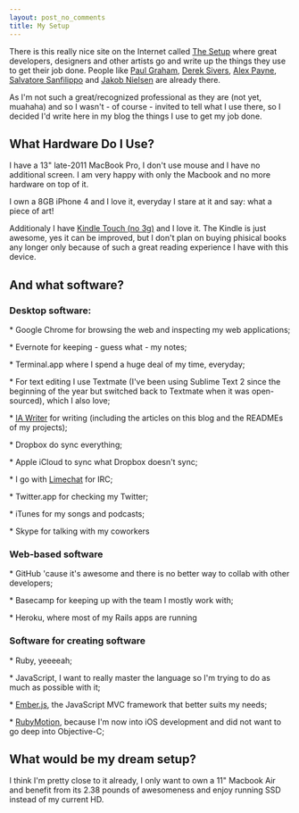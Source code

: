 ```yaml
---
layout: post_no_comments
title: My Setup
---
```


<span class="drops">T</span>here is this really nice site on the Internet called [The Setup] where great developers, designers and other artists go and write up the things they use to get their job done. People like [Paul Graham], [Derek Sivers], [Alex Payne], [Salvatore Sanfilippo] and [Jakob Nielsen] are already there.

As I'm not such a great/recognized professional as they are (not yet, muahaha) and so I wasn't - of course - invited to tell what I use there, so I decided I'd write here in my blog the things I use to get my job done.

## What Hardware Do I Use?

I have a 13" late-2011 MacBook Pro, I don't use mouse and I have no additional screen. I am very happy with only the Macbook and no more hardware on top of it.

I own a 8GB iPhone 4 and I love it, everyday I stare at it and say: what a piece of art!

Additionaly I have [Kindle Touch (no 3g)] and I love it. The Kindle is just awesome, yes it can be improved, but I don't plan on buying phisical books any longer only because of such a great reading experience I have with this device.

## And what software?

### Desktop software:

\* Google Chrome for browsing the web and inspecting my web applications;

\* Evernote for keeping - guess what - my notes;

\* Terminal.app where I spend a huge deal of my time, everyday;

\* For text editing I use Textmate (I've been using Sublime Text 2 since the beginning of the year but switched back to Textmate when it was open-sourced), which I also love;

\* [IA Writer] for writing (including the articles on this blog and the READMEs of my projects);

\* Dropbox do sync everything;

\* Apple iCloud to sync what Dropbox doesn't sync;

\* I go with [Limechat] for IRC;

\* Twitter.app for checking my Twitter;

\* iTunes for my songs and podcasts;

\* Skype for talking with my coworkers

### Web-based software

\* GitHub 'cause it's awesome and there is no better way to collab with other developers;

\* Basecamp for keeping up with the team I mostly work with;

\* Heroku, where most of my Rails apps are running

### Software for creating software

\* Ruby, yeeeeah;

\* JavaScript, I want to really master the language so I'm trying to do as much as possible with it;

\* [Ember.js], the JavaScript MVC framework that better suits my needs;

\* [RubyMotion], because I'm now into iOS development and did not want to go deep into Objective-C;


## What would be my dream setup?

I think I'm pretty close to it already, I only want to own a 11" Macbook Air and benefit from its 2.38 pounds of awesomeness and enjoy running SSD instead of my current HD.

[The Setup]: http://usesthis.com/
[Paul Graham]: http://paul.graham.usesthis.com/
[Derek Sivers]: http://derek.sivers.usesthis.com/
[Alex Payne]: http://alex.payne.usesthis.com/
[Salvatore Sanfilippo]: http://salvatore.sanfilippo.usesthis.com/
[Jakob Nielsen]: http://jakob.nielsen.usesthis.com/

[Kindle Touch (no 3g)]: http://www.amazon.com/gp/product/B005890FUI/ref=amb_link_362924342_4?ie=UTF8&nav_sdd=aps&pf_rd_m=ATVPDKIKX0DER&pf_rd_s=center-1&pf_rd_r=1YCK0S8VEYM8968ASFXY&pf_rd_t=101&pf_rd_p=1373969542&pf_rd_i=507846

[IA Writer]: http://www.iawriter.com
[Limechat]: http://limechat.net/mac/

[Ember.js]: http://emberjs.com/
[RubyMotion]: http://www.rubymotion.com/
